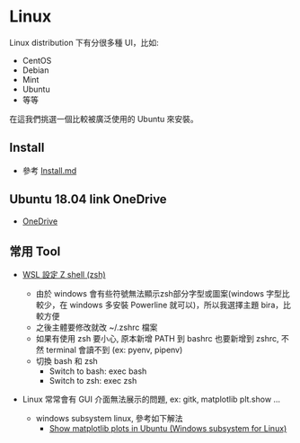 # Linux

Linux distribution 下有分很多種 UI，比如:

- CentOS
- Debian
- Mint
- Ubuntu
- 等等

在這我們挑選一個比較被廣泛使用的 Ubuntu 來安裝。

## Install 

- 參考 [Install.md](https://github.com/machineCYC/EnvironmentSetting/blob/master/Linux/INSTALL.md)

## Ubuntu 18.04 link OneDrive

- [OneDrive](https://www.maketecheasier.com/sync-onedrive-linux/)

## 常用 Tool

- [WSL 設定 Z shell (zsh)](https://poychang.github.io/note-windows-terminal/)
    - 由於 windows 會有些符號無法顯示zsh部分字型或圖案(windows 字型比較少，在 windows 多安裝 Powerline 就可以)，所以我選擇主題 bira，比較方便
    - 之後主體要修改就改 ~/.zshrc 檔案
    - 如果有使用 zsh 要小心, 原本新增 PATH 到 bashrc 也要新增到 zshrc, 不然 terminal 會讀不到 (ex: pyenv, pipenv)
    - 切換 bash 和 zsh 
        - Switch to bash: exec bash
        - Switch to zsh: exec zsh

- Linux 常常會有 GUI 介面無法展示的問題, ex: gitk, matplotlib plt.show ...
    - windows subsystem linux, 參考如下解法
        - [Show matplotlib plots in Ubuntu (Windows subsystem for Linux)](https://github.com/machineCYC/EnvironmentSetting/blob/master/Linux/INSTALL.md)